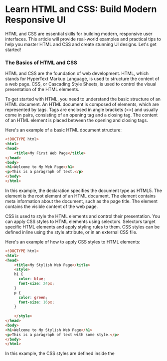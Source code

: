 # Learn HTML and CSS: Build Modern Responsive UI

HTML and CSS are essential skills for building modern, responsive user interfaces. This article will provide real-world
examples and practical tips to help you master HTML and CSS and create stunning UI designs. Let's get started!

### The Basics of HTML and CSS

HTML and CSS are the foundation of web development. HTML, which stands for HyperText Markup Language, is used to
structure the content of a web page. CSS, or Cascading Style Sheets, is used to control the visual presentation of the
HTML elements.

To get started with HTML, you need to understand the basic structure of an HTML document. An HTML document is composed
of elements, which are represented by tags. Tags are enclosed in angle brackets (<>) and usually come in pairs,
consisting of an opening tag and a closing tag. The content of an HTML element is placed between the opening and closing
tags.

Here's an example of a basic HTML document structure:

```html
<!DOCTYPE html>
<html>
<head>
    <title>My First Web Page</title>
</head>
<body>
<h1>Welcome to My Web Page</h1>
<p>This is a paragraph of text.</p>
</body>
</html>
```

In this example, the <!DOCTYPE html> declaration specifies the document type as HTML5. The <html> element is the root
element of an HTML document. The <head> element contains meta information about the document, such as the page title.
The <body> element contains the visible content of the web page.

CSS is used to style the HTML elements and control their presentation. You can apply CSS styles to HTML elements using
selectors. Selectors target specific HTML elements and apply styling rules to them. CSS styles can be defined inline
using the style attribute, or in an external CSS file.

Here's an example of how to apply CSS styles to HTML elements:

```html
<!DOCTYPE html>
<html>
<head>
    <title>My Stylish Web Page</title>
    <style>
    h1 {
      color: blue;
      font-size: 24px;
    }
    p {
      color: green;
      font-size: 16px;
    }
  
    </style>
</head>
<body>
<h1>Welcome to My Stylish Web Page</h1>
<p>This is a paragraph of text with some style.</p>
</body>
</html>
```

In this example, the CSS styles are defined inside the <style> element in the <head> section. The h1 selector targets
the `<h1>` element and applies the specified styles. The p selector targets the `<p>` element and applies different styles.

With HTML and CSS, you can create visually appealing and responsive web pages. By combining HTML elements, CSS styles,
and practical techniques, you can build modern UI designs that work well on various devices.

In the next sections, we will explore more advanced HTML and CSS topics and learn how to create responsive layouts, work
with forms, and apply CSS animations and transitions. Stay tuned for more exciting examples and hands-on projects!

### Responsive Web Design: Creating Layouts for Different Devices

Creating responsive layouts is a crucial aspect of modern web design. With the proliferation of various devices, such as
smartphones, tablets, and desktops, it's essential to ensure that your web pages adapt and display properly on different
screen sizes.

One popular approach to responsive web design is using CSS Grid and Flexbox. CSS Grid is a powerful layout system that
allows you to create complex grid-based layouts with ease. Flexbox, on the other hand, provides a flexible way to
distribute and align elements within a container.

Let's take a look at an example of how CSS Grid can be used to create a responsive layout.

```html
<!DOCTYPE html>
<html>
<head>
    <title>Responsive Layout Example</title>
    <style>
    .container {
      display: grid;
      grid-template-columns: repeat(auto-fit, minmax(250px, 1fr));
      gap: 20px;
    }
    .item {
      background-color: #f1f1f1;
      padding: 20px;
    }
  
    </style>
</head>
<body>
<div class="container">
    <div class="item">Item 1</div>
    <div class="item">Item 2</div>
    <div class="item">Item 3</div>
    <div class="item">Item 4</div>
</div>
</body>
</html>
```

In this example, the .container class applies the CSS Grid layout. The grid-template-columns property defines the number
and width of the grid columns. The repeat(auto-fit, minmax(250px, 1fr)) value specifies that the columns should
automatically adjust their width based on the available space, with a minimum width of 250 pixels. The gap property adds
spacing between grid items.

The .item class represents the individual items within the grid. You can customize the styles for each item as needed.

By using CSS Grid and Flexbox, you can create flexible and adaptive layouts that adapt to different screen sizes. This
ensures that your web pages look great on a wide range of devices.

In addition to CSS Grid and Flexbox, there are many other techniques and frameworks available for creating responsive
layouts. Bootstrap, for instance, provides a comprehensive set of responsive components and utilities that make it
easier to build responsive web pages.

In the next section, we will explore how to work with forms in HTML and CSS. Forms are a fundamental component of
interactive web applications and allow users to input data and interact with your website. Let's dive in!

### Working with Forms in HTML and CSS

Forms are a fundamental component of interactive web applications and allow users to input data and interact with your
website. In this section, we will explore how to create and style forms using HTML and CSS.

To create a form in HTML, you need to use the <form> element. The <form> element acts as a container for all the form
inputs and defines the behavior and method of sending the form data.

Here's an example of a basic HTML form:

```html

<form>
    <label for="name">Name:</label>
    <input type="text" id="name" name="name">
    <br>
    <label for="email">Email:</label>
    <input type="email" id="email" name="email">
    <br>
    <input type="submit" value="Submit">
</form>
```

In this example, we have two form inputs: a text input for the name and an email input for the email address.
The <label> element is used to associate a label with its corresponding input using the `for` attribute. The `id`
attribute of the input should match the `for` attribute of the label to establish the association.

To style the form inputs, you can use CSS. CSS allows you to customize the appearance of form inputs, such as input
fields, checkboxes, radio buttons, and buttons.

Here's an example of how to style form inputs using CSS:

```html

<style>
  input[type="text"], textarea {
    width: 100%;
    padding: 10px;
    border: 1px solid #ccc;
    border-radius: 4px;
    box-sizing: border-box;
  }

  input[type="submit"] {
    background-color: #4CAF50;
    color: white;
    padding: 10px 20px;
    border: none;
    border-radius: 4px;
    cursor: pointer;
  }

  input[type="submit"]:hover {
    background-color: #45a049;
  }

</style>
```

In this example, we define styles for input fields and the submit button. The `width` property sets the width of the
input fields to 100%. The `padding` property adds some spacing inside the input fields. The `border` property sets the
border style and size. The `border-radius` property adds rounded corners to the inputs.

The `background-color` and `color` properties control the background color and text color of the submit button.
The `padding` property defines the padding around the button text. The `border` property removes the default button
border. The `border-radius` property adds rounded corners to the button. The `cursor` property changes the mouse cursor
style to indicate interactivity.

By applying CSS styles to form inputs, you can enhance the visual appearance and user experience of your forms.

In the next section, we will explore how to apply CSS animations and transitions to create dynamic and engaging UI
effects. Stay tuned!

### Applying CSS Animations and Transitions

CSS animations and transitions are powerful tools for creating dynamic and engaging user interfaces. With animations,
you can bring your web pages to life by adding movements, transformations, and effects. Transitions, on the other hand,
allow you to smoothly change property values over a specified duration.

Let's take a look at some examples of how CSS animations and transitions can be used to enhance your UI.

### CSS Animations

CSS animations involve specifying keyframes that define the intermediate styles for an element.

Here's an example of a CSS animation that fades in an element:

```html

<style>
@keyframes fadeIn {
  from { opacity: 0; }
  to { opacity: 1; }
}

.fade-in {
  animation: fadeIn 1s;
}

</style>

<div class="fade-in">
    This element fades in.
</div>
```

In this example, we define an animation called `fadeIn` using `@keyframes`. The `from` keyword represents the starting
state, where the element is completely transparent (`opacity: 0`). The `to` keyword represents the ending state, where
the element is fully opaque (`opacity: 1`). The `fade-in` class is applied to the element to trigger the animation.
The `1s` value specifies the duration of the animation as 1 second.

You can apply CSS animations to various CSS properties, such as `width`, `height`, `color`, and `transform`. By
combining different keyframes and properties, you can create complex animations that add depth and interactivity to your
UI.

### CSS Transitions

CSS transitions allow for smooth property changes over a specified duration and timing function.

Here's an example of a CSS transition that changes the color of a button when hovered:

```html

<style>
.button {
  background-color: red;
  transition: background-color 0.5s ease;
}

.button:hover {
  background-color: blue;
}

</style>

<button class="button">
    Hover Me
</button>
```

In this example, we define a CSS class called `button` with a `background-color` property set to `red`. The `transition`
property is used to specify the property `background-color` that should be animated, the duration as `0.5s`, and the
timing function as `ease`, which provides a smooth transition. When the button is hovered (`:hover` pseudo-class),
the `background-color` property is changed to `blue`, resulting in a smooth color transition.

CSS animations and transitions provide endless possibilities for creating visually stunning and interactive UI. By
experimenting with different properties, keyframes, and timing functions, you can unleash your creativity and add unique
touches to your web designs.

In the next section, we will dive into advanced HTML and CSS techniques, such as working with media queries and using
flexbox for responsive layouts. Let's level up our skills!

### Advanced HTML and CSS Techniques: Media Queries and Flexbox

In this section, we will explore advanced HTML and CSS techniques that will take your skills to the next level. We will
focus on two important concepts: media queries and flexbox. These techniques are essential for creating responsive
layouts that adapt to different screen sizes and devices. Let's dive in!

### Build Modern UIs with HTML and CSS

In this section, we will explore advanced HTML and CSS techniques that will help you build modern and responsive user
interfaces. We will focus on two essential concepts: media queries and flexbox. These techniques enable you to create
flexible layouts that adapt to different screen sizes and devices. Let's get started!

### Creating Responsive UI with Media Queries

Creating responsive UI is a crucial aspect of modern web design. With the increasing use of smartphones, tablets, and
different screen sizes, it's essential to ensure that your web pages adapt and display properly on various devices. In
this section, we will explore how to create responsive UI using media queries and CSS flexbox.

Media queries are a powerful feature of CSS that allow you to apply different styles based on the characteristics of the
user's device, such as screen size, resolution, and orientation. By using media queries, you can create responsive
designs that adapt to different device capabilities.

Here's an example of a media query that targets devices with a maximum screen width of 600 pixels:

```css
@media screen and (max-width: 600px) {
  /* CSS styles for small screens */
}
```

In this example, the CSS styles inside the media query will only be applied when the screen width is equal to or less
than 600 pixels. You can add any styles you want inside the media query to create a responsive layout.

CSS flexbox is a powerful layout system that allows you to easily create flexible and responsive UI designs. Flexbox
provides a set of CSS properties that can be applied to container and child elements to control their alignment,
spacing, and order.

Here's an example of how to use CSS flexbox to create a responsive navigation menu:

```html

<style>
.nav {
  display: flex;
  justify-content: space-between;
}

.nav-item {
  flex: 1;
  padding: 10px;
}

</style>

<nav class="nav">
    <div class="nav-item">Home</div>
    <div class="nav-item">About</div>
    <div class="nav-item">Services</div>
    <div class="nav-item">Contact</div>
</nav>
```

In this example, the `.nav` class applies the flex container to the navigation menu. The `display: flex` property tells
the browser to use flexbox for the layout. The `justify-content: space-between` property distributes the flex items
evenly with equal spacing between them.

The `.nav-item` class represents each item in the navigation menu. The `flex: 1` property tells the browser to
distribute the available space equally among the menu items, making them responsive and flexible.

By combining media queries and CSS flexbox, you can create responsive UI designs that adapt to different devices and
screen sizes. Experiment with different media query breakpoints and flexbox properties to achieve the desired layout and
responsiveness.

Now that you have learned about media queries and CSS flexbox, let's move on to the conclusion of our article.

### Conclusion

In conclusion, learning HTML and CSS is essential for anyone interested in building modern and responsive user
interfaces. By understanding the basics of HTML and CSS, you can structure and style web pages effectively. Responsive
web design techniques like media queries and CSS flexbox enable you to create layouts that adapt to different screen
sizes and devices, providing a great user experience.

Throughout this article, we explored real-world examples and practical tips to help you master HTML and CSS. We covered
the basics of HTML and CSS, including the structure of an HTML document and how to apply CSS styles. We also delved into
creating responsive layouts, working with forms, applying CSS animations and transitions, and advanced techniques like
media queries and flexbox.

Keep practicing your HTML and CSS skills, exploring new libraries and frameworks, and staying updated with the latest
web development trends. With dedication and continuous learning, you'll be able to build modern, responsive, and
visually stunning UIs. Happy coding!
